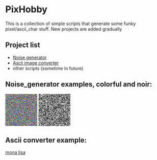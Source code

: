 # PixHobby

This is a collection of simple scripts that generate some funky pixel/ascii_char stuff. New projects are added gradually
## Project list 
- [Noise generator](https://github.com/TimofeyTvorogov/PixHobby/blob/main/noise_generator.py)
- [Ascii image converter](https://github.com/TimofeyTvorogov/PixHobby/blob/main/img_to_ascii.py)
 - other scripts (sometime in future)

## Noise_generator examples, colorful and noir:

![non noir image](./out/noise1024.jpg) ![noir image](./out/noise1224.jpg)

## Ascii converter example:
[mona lisa](./ascii_image.txt)